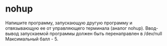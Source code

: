 # nohup

Напишите программу, запускающую другую программу и отвязывающую ее от управляющего терминала (аналог nohup).
Ввод-вывод запускаемой программы должен быть перенаправлен в /dev/null
Максимальный балл - 5.
